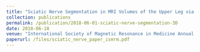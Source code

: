 ```yaml
---
title: "Sciatic Nerve Segmentation in MRI Volumes of the Upper Leg via 3d Convolutional Neural Networks"
collection: publications
permalink: /publication/2018-06-01-sciatic-nerve-segmentation-3D
date: 2018-06-18
venue: "International Society of Magnetic Resonance in Medicine Annual Conference"
paperurl: /files/sciatic_nerve_paper_ismrm.pdf
---
```

